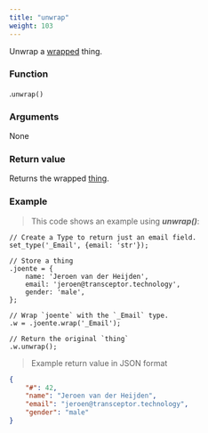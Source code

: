 ```yaml
---
title: "unwrap"
weight: 103
---
```


Unwrap a [wrapped](../) thing.

### Function

*<Type>*.`unwrap()`

### Arguments

None

### Return value

Returns the wrapped [thing](../../thing).

### Example

> This code shows an example using ***unwrap()***:

```thingsdb,should_pass
// Create a Type to return just an email field.
set_type('_Email', {email: 'str'});

// Store a thing
.joente = {
    name: 'Jeroen van der Heijden',
    email: 'jeroen@transceptor.technology',
    gender: 'male',
};

// Wrap `joente` with the `_Email` type.
.w = .joente.wrap('_Email');

// Return the original `thing`
.w.unwrap();
```

> Example return value in JSON format

```json
{
    "#": 42,
    "name": "Jeroen van der Heijden",
    "email": "jeroen@transceptor.technology",
    "gender": "male"
}
```
